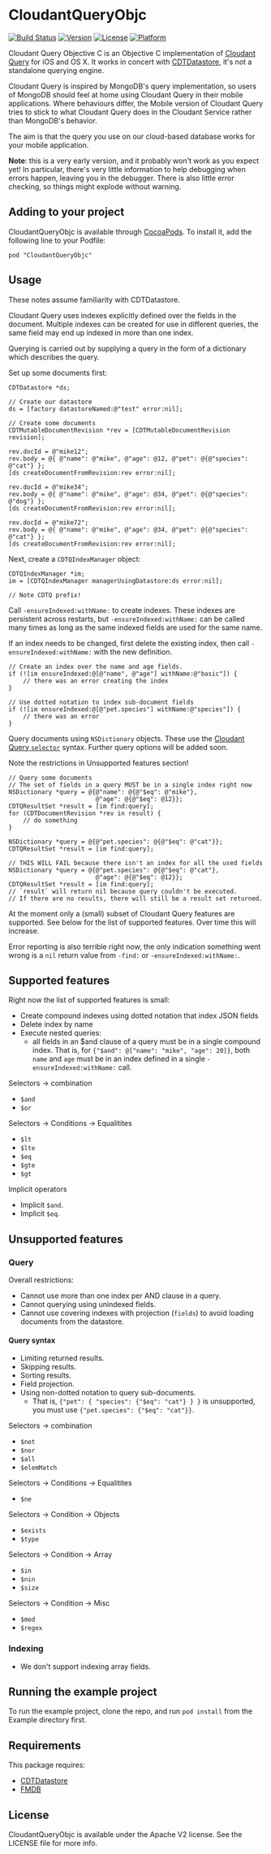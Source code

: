 # CloudantQueryObjc

[![Build Status](https://magnum.travis-ci.com/cloudant/CloudantQueryObjc.svg?token=YYmxubNGds1Kt16kQ9v7&branch=master)](https://magnum.travis-ci.com/cloudant/CloudantQueryObjc)
[![Version](https://img.shields.io/cocoapods/v/CloudantQueryObjc.svg?style=flat)](http://cocoadocs.org/docsets/CloudantQueryObjc)
[![License](https://img.shields.io/cocoapods/l/CloudantQueryObjc.svg?style=flat)](http://cocoadocs.org/docsets/CloudantQueryObjc)
[![Platform](https://img.shields.io/cocoapods/p/CloudantQueryObjc.svg?style=flat)](http://cocoadocs.org/docsets/CloudantQueryObjc)

Cloudant Query Objective C is an Objective C implementation of [Cloudant Query][1] for iOS and
OS X. It works in concert with [CDTDatastore][2], it's not a standalone querying engine.

Cloudant Query is inspired by MongoDB's query implementation, so users of MongoDB should feel
at home using Cloudant Query in their mobile applications. Where behaviours differ, the Mobile
version of Cloudant Query tries to stick to what Cloudant Query does in the Cloudant Service
rather than MongoDB's behavior.

The aim is that the query you use on our cloud-based database works for your mobile application.

**Note**: this is a very early version, and it probably won't work as you expect yet! In
particular, there's very little information to help debugging when errors happen, leaving you
in the debugger. There is also little error checking, so things might explode without warning.
  

[1]: https://docs.cloudant.com/api/cloudant-query.html
[2]: https://github.com/cloudant/cdtdatastore

## Adding to your project

CloudantQueryObjc is available through [CocoaPods](http://cocoapods.org). To install 
it, add the following line to your Podfile:

    pod "CloudantQueryObjc"

## Usage

These notes assume familiarity with CDTDatastore.

Cloudant Query uses indexes explicitly defined over the fields in the document. Multiple
indexes can be created for use in different queries, the same field may end up indexed in
more than one index.

Querying is carried out by supplying a query in the form of a dictionary which describes the
query.

Set up some documents first:

```objc
CDTDatastore *ds;
        
// Create our datastore
ds = [factory datastoreNamed:@"test" error:nil];

// Create some documents
CDTMutableDocumentRevision *rev = [CDTMutableDocumentRevision revision];
            
rev.docId = @"mike12";
rev.body = @{ @"name": @"mike", @"age": @12, @"pet": @{@"species": @"cat"} };
[ds createDocumentFromRevision:rev error:nil];

rev.docId = @"mike34";
rev.body = @{ @"name": @"mike", @"age": @34, @"pet": @{@"species": @"dog"} };
[ds createDocumentFromRevision:rev error:nil];

rev.docId = @"mike72";
rev.body = @{ @"name": @"mike", @"age": @34, @"pet": @{@"species": @"cat"} };
[ds createDocumentFromRevision:rev error:nil];
```

Next, create a `CDTQIndexManager` object:

```objc
CDTQIndexManager *im;
im = [CDTQIndexManager managerUsingDatastore:ds error:nil];

// Note CDTQ prefix!
```

Call `-ensureIndexed:withName:` to create indexes. These indexes are persistent across restarts,
but `-ensureIndexed:withName:` can be called many times as long as the same indexed fields are
used for the same name.

If an index needs to be changed, first delete the existing index, then call 
`-ensureIndexed:withName:` with the new definition.

```objc
// Create an index over the name and age fields.
if (![im ensureIndexed:@[@"name", @"age"] withName:@"basic"]) {
    // there was an error creating the index
}

// Use dotted notation to index sub-document fields
if (![im ensureIndexed:@[@"pet.species"] withName:@"species"]) {
    // there was an error
}
```

Query documents using `NSDictionary` objects. These use the [Cloudant Query `selector`][sel]
syntax. Further query options will be added soon. 

Note the restrictions in Unsupported features section!

[sel]: https://docs.cloudant.com/api/cloudant-query.html#selector-syntax

```objc
// Query some documents
// The set of fields in a query MUST be in a single index right now
NSDictionary *query = @{@"name": @{@"$eq": @"mike"}, 
                        @"age": @{@"$eq": @12}};
CDTQResultSet *result = [im find:query];
for (CDTDocumentRevision *rev in result) {
    // do something
}

NSDictionary *query = @{@"pet.species": @{@"$eq": @"cat"}};
CDTQResultSet *result = [im find:query];

// THIS WILL FAIL because there isn't an index for all the used fields
NSDictionary *query = @{@"pet.species": @{@"$eq": @"cat"}, 
                        @"age": @{@"$eq": @12}};
CDTQResultSet *result = [im find:query];
// `result` will return nil because query couldn't be executed.
// If there are no results, there will still be a result set returned.
```

At the moment only a (small) subset of Cloudant Query features are supported. See below for
the list of supported features. Over time this will increase.

Error reporting is also terrible right now, the only indication something went wrong is a
`nil` return value from `-find:` or `-ensureIndexed:withName:`.

## Supported features

Right now the list of supported features is small:

- Create compound indexes using dotted notation that index JSON fields
- Delete index by name
- Execute nested queries:
    - all fields in an $and clause of a query must be in a single compound index.
      That is, for `{"$and": @["name": "mike", "age": 20]}`, both `name` and `age`
      must be in an index defined in a single `-ensureIndexed:withName:` call.
      
Selectors -> combination

- `$and`
- `$or`

Selectors -> Conditions -> Equalitites

- `$lt`
- `$lte`
- `$eq`
- `$gte`
- `$gt`

Implicit operators

- Implicit `$and`.
- Implicit `$eq`.

## Unsupported features

### Query

Overall restrictions:

- Cannot use more than one index per AND clause in a query.
- Cannot querying using unindexed fields.
- Cannot use covering indexes with projection (`fields`) to avoid loading 
  documents from the datastore.

#### Query syntax

- Limiting returned results.
- Skipping results.
- Sorting results.
- Field projection.
- Using non-dotted notation to query sub-documents.
    - That is, `{"pet": { "species": {"$eq": "cat"} } }` is unsupported,
      you must use `{"pet.species": {"$eq": "cat"}}`.

Selectors -> combination

- `$not`
- `$nor`
- `$all`
- `$elemMatch`

Selectors -> Conditions -> Equalitites

- `$ne`

Selectors -> Condition -> Objects

- `$exists`
- `$type`

Selectors -> Condition -> Array

- `$in`
- `$nin`
- `$size`

Selectors -> Condition -> Misc

- `$mod`
- `$regex`

### Indexing

- We don't support indexing array fields.



## Running the example project

To run the example project, clone the repo, and run `pod install` from the Example directory first.

## Requirements

This package requires:

- [CDTDatastore](https://github.com/cloudant/cdtdatastore)
- [FMDB](https://github.com/ccgus/fmdb)

## License

CloudantQueryObjc is available under the Apache V2 license. See the LICENSE file for more info.

